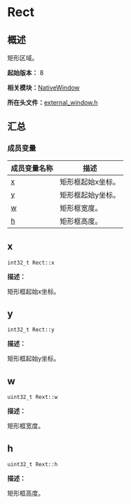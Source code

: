 # Rect


## 概述

矩形区域。

**起始版本：** 8

**相关模块：**[NativeWindow](_native_window.md)

**所在头文件：**[external_window.h](external__window_8h.md)

## 汇总


### 成员变量

| 成员变量名称 | 描述 | 
| -------- | -------- |
| [x](#x) | 矩形框起始x坐标。 | 
| [y](#y) | 矩形框起始y坐标。 | 
| [w](#w) | 矩形框宽度。 | 
| [h](#h) | 矩形框高度。 | 


## x

```
int32_t Rect::x
```

**描述：**

矩形框起始x坐标。


## y

```
int32_t Rect::y
```

**描述：**

矩形框起始y坐标。


## w

```
uint32_t Rext::w
```

**描述：**

矩形框宽度。


## h

```
uint32_t Rext::h
```

**描述：**

矩形框高度。
